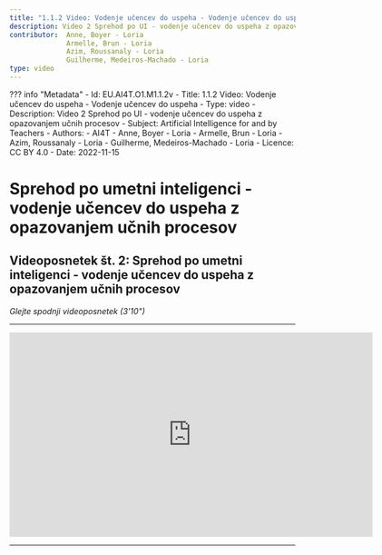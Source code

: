 ```yaml
---
title: "1.1.2 Video: Vodenje učencev do uspeha - Vodenje učencev do uspeha"
description: Video 2 Sprehod po UI - vodenje učencev do uspeha z opazovanjem učnih procesov
contributor:  Anne, Boyer - Loria
              Armelle, Brun - Loria
              Azim, Roussanaly - Loria
              Guilherme, Medeiros-Machado - Loria
type: video
---
```

??? info "Metadata"
    - Id: EU.AI4T.O1.M1.1.2v
    - Title: 1.1.2 Video: Vodenje učencev do uspeha - Vodenje učencev do uspeha
    - Type: video
    - Description: Video 2 Sprehod po UI - vodenje učencev do uspeha z opazovanjem učnih procesov
    - Subject: Artificial Intelligence for and by Teachers
    - Authors:
        - AI4T 
        - Anne, Boyer - Loria
        - Armelle, Brun - Loria
        - Azim, Roussanaly - Loria
        - Guilherme, Medeiros-Machado - Loria
    - Licence: CC BY 4.0
    - Date: 2022-11-15

# Sprehod po umetni inteligenci - vodenje učencev do uspeha z opazovanjem učnih procesov
## Videoposnetek št. 2: Sprehod po umetni inteligenci - vodenje učencev do uspeha z opazovanjem učnih procesov
_Glejte spodnji videoposnetek (3'10")_

----------
<center><iframe width="640" height="360" src="https://www.youtube.com/embed/MSumMWNE9Uc?rel=0&showinfo=0&cc_load_policy=1&hl=fr&modestbranding=1" frameborder="0" allowfullscreen></iframe></center>

-----------

